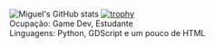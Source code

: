 ![Miguel's GitHub stats](https://github-readme-stats.vercel.app/api?username=miguelrochabh&show_icons=true&theme=dark&hide=prs)
[![trophy](https://github-profile-trophy.vercel.app/?username=miguelrochabh&theme=chalk)](https://github.com/ryo-ma/github-profile-trophy)</br>
Ocupação: Game Dev, Estudante</br>
Linguagens: Python, GDScript e um pouco de HTML
